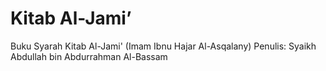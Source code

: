 # Kitab Al-Jami’

Buku Syarah Kitab Al-Jami' (Imam Ibnu Hajar Al-Asqalany)
Penulis: Syaikh Abdullah bin Abdurrahman Al-Bassam
